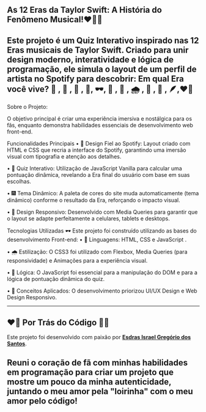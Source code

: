 As 12 Eras da Taylor Swift: A História do Fenômeno Musical!❤️‍🔥🦋 
---


 ##  Este projeto é um Quiz Interativo inspirado nas 12 Eras musicais de Taylor Swift. Criado para unir design moderno, interatividade e lógica de programação, ele simula o layout de um perfil de artista no Spotify para descobrir: Em qual Era você vive? 🦋 , 🫶 , 🫶  , 🧣, 🕶️, 🐍 , 💌 , 🌧️ , 🥂 , 🌙 , 🪶,❤️‍🔥
 
  Sobre o Projeto:
  
O objetivo principal é criar uma experiência imersiva e nostálgica para os fãs, enquanto demonstra habilidades essenciais de desenvolvimento web front-end.

 Funcionalidades Principais
• 🦋 Design Fiel ao Spotify: Layout criado com HTML e CSS que recria a interface do Spotify, garantindo uma imersão visual com tipografia e atenção aos detalhes.

• 🫶 Quiz Interativo: Utilização de JavaScript Vanilla para calcular uma pontuação dinâmica, revelando a Era final do usuário com base em suas escolhas.

• 🎆 Tema Dinâmico: A paleta de cores do site muda automaticamente (tema dinâmico) conforme o resultado da Era, reforçando o impacto visual.

• 🧣 Design Responsivo: Desenvolvido com Media Queries para garantir que o layout se adapte perfeitamente a celulares, tablets e desktops.

 Tecnologias Utilizadas 🕶️
Este projeto foi construído utilizando as bases do desenvolvimento Front-end:
• 💌 Linguagens: HTML, CSS e JavaScript .

• 🌧️ Estilização: O CSS3 foi utilizado com Flexbox, Media Queries (para responsividade) e Animações para a experiência visual.

• 🥂 Lógica: O JavaScript foi essencial para a manipulação do DOM e para a lógica de pontuação dinâmica do quiz.

• 🌙 Conceitos Aplicados: O desenvolvimento priorizou UI/UX Design e Web Design Responsivo.

---

## ❤️‍🔥 Por Trás do Código 👨‍💻

Este projeto foi desenvolvido com paixão por **[Esdras Israel Gregório dos Santos](https://github.com/esdras811)**.

Reuni o **coração de fã** com minhas **habilidades em programação** para criar um projeto que mostre um pouco da minha autenticidade, juntando o meu amor pela "loirinha" com o meu amor pelo código!
---
